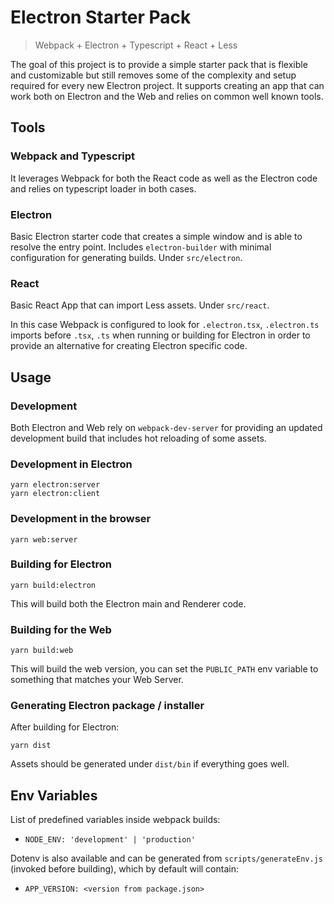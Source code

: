# Electron Starter Pack

> Webpack + Electron + Typescript + React + Less

The goal of this project is to provide a simple starter pack that is flexible and customizable but still removes some of the complexity and setup required for every new Electron project. It supports creating an app that can work both on Electron and the Web and relies on common well known tools.

## Tools

### Webpack and Typescript

It leverages Webpack for both the React code as well as the Electron code and relies on typescript loader in both cases.

### Electron

Basic Electron starter code that creates a simple window and is able to resolve the entry point. Includes `electron-builder` with minimal configuration for generating builds. Under `src/electron`.

### React

Basic React App that can import Less assets. Under `src/react`.

In this case Webpack is configured to look for `.electron.tsx`, `.electron.ts` imports before `.tsx`, `.ts` when running or building for Electron in order to provide an alternative for creating Electron specific code.

## Usage

### Development

Both Electron and Web rely on `webpack-dev-server` for providing an updated development build that includes hot reloading of some assets.

### Development in Electron

```
yarn electron:server
yarn electron:client
```

### Development in the browser

```
yarn web:server
```

### Building for Electron

```
yarn build:electron
```
This will build both the Electron main and Renderer code.

### Building for the Web

```
yarn build:web
```
This will build the web version, you can set the `PUBLIC_PATH` env variable to something that matches your Web Server.

### Generating Electron package / installer

After building for Electron:
```
yarn dist
```
Assets should be generated under `dist/bin` if everything goes well.

## Env Variables

List of predefined variables inside webpack builds:

- `NODE_ENV: 'development' | 'production'`

Dotenv is also available and can be generated from `scripts/generateEnv.js` (invoked before building), which by default will contain:

- `APP_VERSION: <version from package.json>`